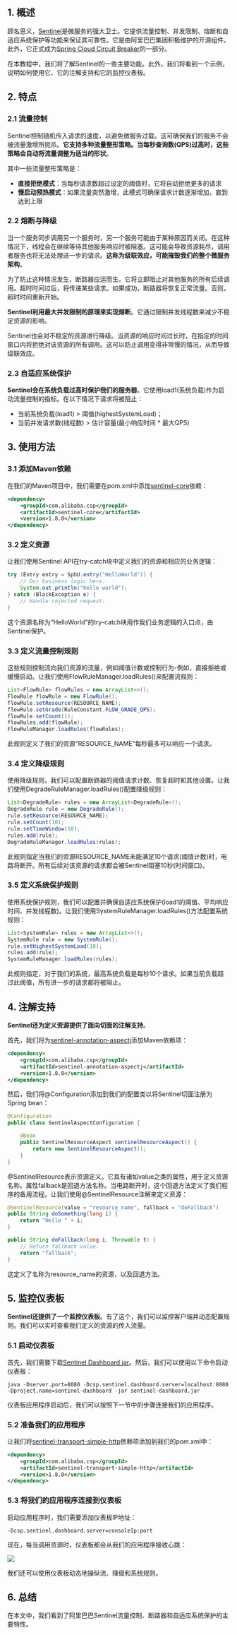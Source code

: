 ## 1. 概述

顾名思义，[Sentinel](https://github.com/alibaba/Sentinel)是微服务的强大卫士。它提供流量控制、并发限制、熔断和自适应系统保护等功能来保证其可靠性。它是由阿里巴巴集团积极维护的开源组件。此外，它正式成为[Spring Cloud Circuit Breaker](https://spring.io/projects/spring-cloud-circuitbreaker)的一部分。

在本教程中，我们将了解Sentinel的一些主要功能。此外，我们将看到一个示例，说明如何使用它、它的注解支持和它的监控仪表板。

## 2. 特点

### 2.1 流量控制

Sentinel控制随机传入请求的速度，以避免微服务过载。这可确保我们的服务不会被流量激增所扼杀。**它支持多种流量整形策略。当每秒查询数(QPS)过高时，这些策略会自动将流量调整为适当的形状**。

其中一些流量整形策略是：

-   **直接拒绝模式**：当每秒请求数超过设定的阈值时，它将自动拒绝更多的请求
-   **慢启动预热模式**：如果流量突然激增，此模式可确保请求计数逐渐增加，直到达到上限

### 2.2 熔断与降级

当一个服务同步调用另一个服务时，另一个服务可能由于某种原因而关闭。在这种情况下，线程会在继续等待其他服务响应时被阻塞。这可能会导致资源耗尽，调用者服务也将无法处理进一步的请求。**这称为级联效应，可能摧毁我们的整个微服务架构**。

为了防止这种情况发生，断路器应运而生。它将立即阻止对其他服务的所有后续调用。超时时间过后，将传递某些请求。如果成功，断路器将恢复正常流量。否则，超时时间重新开始。

**Sentinel利用最大并发限制的原理来实现熔断**。它通过限制并发线程数来减少不稳定资源的影响。

Sentinel也会对不稳定的资源进行降级。当资源的响应时间过长时，在指定的时间窗口内将拒绝对该资源的所有调用。这可以防止调用变得非常慢的情况，从而导致级联效应。

### 2.3 自适应系统保护

**Sentinel会在系统负载过高时保护我们的服务器**。它使用load1(系统负载)作为启动流量控制的指标。在以下情况下请求将被阻止：

-   当前系统负载(load1) > 阈值(highestSystemLoad)；
-   当前并发请求数(线程数) > 估计容量(最小响应时间 * 最大QPS)

## 3. 使用方法

### 3.1 添加Maven依赖

在我们的Maven项目中，我们需要在pom.xml中添加[sentinel-core](https://mvnrepository.com/artifact/com.alibaba.csp/sentinel-core)依赖：

```xml
<dependency>
	<groupId>com.alibaba.csp</groupId>
	<artifactId>sentinel-core</artifactId>
	<version>1.8.0</version>
</dependency>
```

### 3.2 定义资源

让我们使用Sentinel API在try-catch块中定义我们的资源和相应的业务逻辑：

```java
try (Entry entry = SphU.entry("HelloWorld")) {
    // Our business logic here.
    System.out.println("hello world");
} catch (BlockException e) {
    // Handle rejected request.
}
```

这个资源名称为“HelloWorld”的try-catch块用作我们业务逻辑的入口点，由Sentinel保护。

### 3.3 定义流量控制规则

这些规则控制流向我们资源的流量，例如阈值计数或控制行为-例如，直接拒绝或缓慢启动。让我们使用FlowRuleManager.loadRules()来配置流规则：

```java
List<FlowRule> flowRules = new ArrayList<>();
FlowRule flowRule = new FlowRule();
flowRule.setResource(RESOURCE_NAME);
flowRule.setGrade(RuleConstant.FLOW_GRADE_QPS);
flowRule.setCount(1);
flowRules.add(flowRule);
FlowRuleManager.loadRules(flowRules);
```

此规则定义了我们的资源“RESOURCE_NAME”每秒最多可以响应一个请求。

### 3.4 定义降级规则

使用降级规则，我们可以配置断路器的阈值请求计数、恢复超时和其他设置。让我们使用DegradeRuleManager.loadRules()配置降级规则：

```java
List<DegradeRule> rules = new ArrayList<DegradeRule>();
DegradeRule rule = new DegradeRule();
rule.setResource(RESOURCE_NAME);
rule.setCount(10);
rule.setTimeWindow(10);
rules.add(rule);
DegradeRuleManager.loadRules(rules);
```

此规则指定当我们的资源RESOURCE_NAME未能满足10个请求(阈值计数)时，电路将断开。所有后续对该资源的请求都会被Sentinel阻塞10秒(时间窗口)。

### 3.5 定义系统保护规则

使用系统保护规则，我们可以配置并确保自适应系统保护(load1的阈值、平均响应时间、并发线程数)。让我们使用SystemRuleManager.loadRules()方法配置系统规则：

```java
List<SystemRule> rules = new ArrayList<>();
SystemRule rule = new SystemRule();
rule.setHighestSystemLoad(10);
rules.add(rule);
SystemRuleManager.loadRules(rules);
```

此规则指定，对于我们的系统，最高系统负载是每秒10个请求。如果当前负载超过此阈值，所有进一步的请求都将被阻止。

## 4. 注解支持

**Sentinel还为定义资源提供了面向切面的注解支持**。

首先，我们将为[sentinel-annotation-aspectj](https://central.sonatype.com/artifact/com.alibaba.csp/sentinel-annotation-aspectj/2.0.0-alpha)添加Maven依赖项：

```xml
<dependency>
	<groupId>com.alibaba.csp</groupId>
	<artifactId>sentinel-annotation-aspectj</artifactId>
	<version>1.8.0</version>
</dependency>
```

然后，我们将@Configuration添加到我们的配置类以将Sentinel切面注册为Spring bean：

```java
@Configuration
public class SentinelAspectConfiguration {

	@Bean
	public SentinelResourceAspect sentinelResourceAspect() {
		return new SentinelResourceAspect();
	}
}
```

@SentinelResource表示资源定义。它具有诸如value之类的属性，用于定义资源名称。属性fallback是回退方法名称。当电路断开时，这个回退方法定义了我们程序的备用流程。让我们使用@SentinelResource注解来定义资源：

```java
@SentinelResource(value = "resource_name", fallback = "doFallback")
public String doSomething(long i) {
    return "Hello " + i;
}

public String doFallback(long i, Throwable t) {
    // Return fallback value.
    return "fallback";
}
```

这定义了名称为resource_name的资源，以及回退方法。

## 5. 监控仪表板

**Sentinel还提供了一个监控仪表板**。有了这个，我们可以监控客户端并动态配置规则。我们可以实时查看我们定义的资源的传入流量。

### 5.1 启动仪表板

首先，我们需要下载[Sentinel Dashboard jar](https://github.com/alibaba/Sentinel/releases)。然后，我们可以使用以下命令启动仪表板：

```shell
java -Dserver.port=8080 -Dcsp.sentinel.dashboard.server=localhost:8080 -Dproject.name=sentinel-dashboard -jar sentinel-dashboard.jar
```

仪表板应用程序启动后，我们可以按照下一节中的步骤连接我们的应用程序。

### 5.2 准备我们的应用程序

让我们将[sentinel-transport-simple-http](https://central.sonatype.com/artifact/com.alibaba.csp/sentinel-transport-simple-http/2.0.0-alpha)依赖项添加到我们的pom.xml中：

```xml
<dependency>
    <groupId>com.alibaba.csp</groupId>
    <artifactId>sentinel-transport-simple-http</artifactId>
    <version>1.8.0</version>
</dependency>
```

### 5.3 将我们的应用程序连接到仪表板

启动应用程序时，我们需要添加仪表板IP地址：

```properties
-Dcsp.sentinel.dashboard.server=consoleIp:port
```

现在，每当调用资源时，仪表板都会从我们的应用程序接收心跳：

<img src="../assets/img.png">

我们还可以使用仪表板动态地操纵流、降级和系统规则。

## 6. 总结

在本文中，我们看到了阿里巴巴Sentinel流量控制、断路器和自适应系统保护的主要特性。